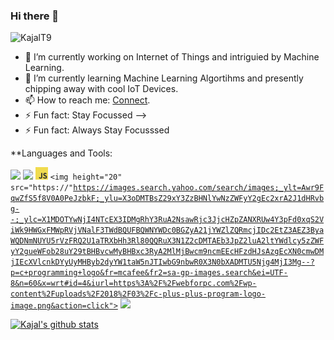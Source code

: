### Hi there 👋

<img src="https://komarev.com/ghpvc/?username=KajalT9&label=Views&color=blue&style=plastic" alt="KajalT9" />


<!--
**KajalT9/KajalT9** is a ✨ _special_ ✨ repository because its `README.md` (this file) appears on your GitHub profile.
Here are some ideas to get you started:
-->
- 🔭 I’m currently working on Internet of Things and intriguied by Machine Learning.
- 🌱 I’m currently learning Machine Learning Algortihms and presently chipping away with cool IoT Devices.
- 📫 How to reach me: [Connect](https://www.linkedin.com/in/kajal-tiwari-41a4071a3/).
- ⚡ Fun fact: Stay Focussed
-->
- ⚡ Fun fact: Always Stay Focusssed

**Languages and Tools:

<code><img height="20" src="https://www.python.org/static/opengraph-icon-200x200.png"></code>
<code><img height="20" src="https://images.search.yahoo.com/search/images;_ylt=Awr9NElffS5foBwAbASJzbkF;_ylu=X3oDMTBsZ29xY3ZzBHNlYwNzZWFyY2gEc2xrA2J1dHRvbg--;_ylc=X1MDOTYwNjI4NTcEX3IDMgRhY3RuA2NsawRjc3JjcHZpZANMTUE2c0RFd0xqS2ViWk9HWGxFMWpRQW1NalF3TWdBQUFBQWdrUHRrBGZyA21jYWZlZQRmcjIDc2EtZ3AEZ3ByaWQDR2JmN0VJN3pTQzJZR2pQS3c4eU00QQRuX3N1Z2cDMTAEb3JpZ2luA2ltYWdlcy5zZWFyY2gueWFob28uY29tBHBvcwMwBHBxc3RyAwRwcXN0cmwDBHFzdHJsAzMEcXVlcnkDSW9UBHRfc3RtcAMxNTk2ODgyMzk2?p=IoT&fr=mcafee&fr2=sb-top-images.search&ei=UTF-8&n=60&x=wrt#id=40&iurl=https%3A%2F%2Fimages.techhive.com%2Fimages%2Farticle%2F2015%2F12%2Fsecurity_2016_iot-100634428-primary.idge.jpg&action=click"></code>
<code><img height="20" src="https://raw.githubusercontent.com/github/explore/80688e429a7d4ef2fca1e82350fe8e3517d3494d/topics/javascript/javascript.png"></code>
<code><img height="20" src="https://"https://images.search.yahoo.com/search/images;_ylt=Awr9FqwZfS5f8V0A0PeJzbkF;_ylu=X3oDMTBsZ29xY3ZzBHNlYwNzZWFyY2gEc2xrA2J1dHRvbg--;_ylc=X1MDOTYwNjI4NTcEX3IDMgRhY3RuA2NsawRjc3JjcHZpZANXRUw4Y3pFd0xqS2ViWk9HWGxFMWpRVjVNalF3TWdBQUFBQWNYWDc0BGZyA21jYWZlZQRmcjIDc2EtZ3AEZ3ByaWQDNmNUYU5rVzFRQ2U1aTRXbHh3Rl80QQRuX3N1Z2cDMTAEb3JpZ2luA2ltYWdlcy5zZWFyY2gueWFob28uY29tBHBvcwMyBHBxc3RyA2MlMjBwcm9ncmEEcHFzdHJsAzgEcXN0cmwDMjIEcXVlcnkDYyUyMHByb2dyYW1taW5nJTIwbG9nbwR0X3N0bXADMTU5Njg4MjI3Mg--?p=c+programming+logo&fr=mcafee&fr2=sa-gp-images.search&ei=UTF-8&n=60&x=wrt#id=4&iurl=https%3A%2F%2Fwebforpc.com%2Fwp-content%2Fuploads%2F2018%2F03%2Fc-plus-plus-program-logo-image.png&action=click"></code>
<code><ing height="20" src="https://images.search.yahoo.com/search/images;_ylt=Awr9JnnufC5f56QAxxSJzbkF;_ylu=X3oDMTBsZ29xY3ZzBHNlYwNzZWFyY2gEc2xrA2J1dHRvbg--;_ylc=X1MDOTYwNjI4NTcEX3IDMgRhY3RuA2NsawRjc3JjcHZpZANWZ0NZcWpFd0xqS2ViWk9HWGxFMWpRdVhNalF3TWdBQUFBQVp6cGJBBGZyA21jYWZlZQRmcjIDc2EtZ3AEZ3ByaWQDSnlJaENJWW5TUFcxRUlPbzBOWFR1QQRuX3N1Z2cDMTAEb3JpZ2luA2ltYWdlcy5zZWFyY2gueWFob28uY29tBHBvcwMwBHBxc3RyAwRwcXN0cmwDBHFzdHJsAzMEcXVlcnkDQ1NTBHRfc3RtcAMxNTk2ODgyMjAy?p=CSS&fr=mcafee&fr2=sb-top-images.search&ei=UTF-8&n=60&x=wrt#id=1&iurl=https%3A%2F%2Fupload.wikimedia.org%2Fwikipedia%2Fcommons%2Fthumb%2Fd%2Fd5%2FCSS3_logo_and_wordmark.svg%2F1200px-CSS3_logo_and_wordmark.svg.png&action=click"></code>
 <code><img height="20" src="https://images.search.yahoo.com/search/images;_ylt=Awr9NEnlfC5fRVIAm5mJzbkF;_ylu=X3oDMTBsZ29xY3ZzBHNlYwNzZWFyY2gEc2xrA2J1dHRvbg--;_ylc=X1MDOTYwNjI4NTcEX3"></code>

[![Kajal's github stats](https://github-readme-stats.vercel.app/api?username=KajalT9)](https://github.com/KajalT9/github-readme-stats)
